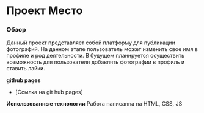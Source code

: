 # Проект Место

### Обзор
Данный проект представляет собой платформу для публикации фотографий. На данном этапе пользователь может изменить свое имя в профиле и род деятельности. В будущем планируется осуществить возможность для пользователя добавлять фотографии в профиль и ставить лайки.

**github pages**

* [Ссылка на git hub pages]

**Использованные технологии**
Работа написанна на HTML, CSS, JS


